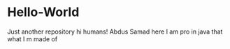 # Hello-World
Just another repository
hi humans!
Abdus Samad here I am pro in java that what I m made of
